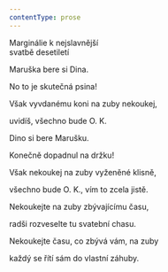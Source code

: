 ```yaml
---
contentType: prose
---
```


<section>

Marginálie k nejslavnější  
svatbě desetiletí

Maruška bere si Dina.

No to je skutečná psina!

Však vyvdanému koni na zuby nekoukej,

uvidíš, všechno bude O. K.

Dino si bere Marušku.

Konečně dopadnul na držku!

Však nekoukej na zuby vyženěné klisně,

všechno bude O. K., vím to zcela jistě.

Nekoukejte na zuby zbývajícímu času,

radši rozveselte tu svatební chasu.

Nekoukejte času, co zbývá vám, na zuby

každý se řítí sám do vlastní záhuby.

</section>
